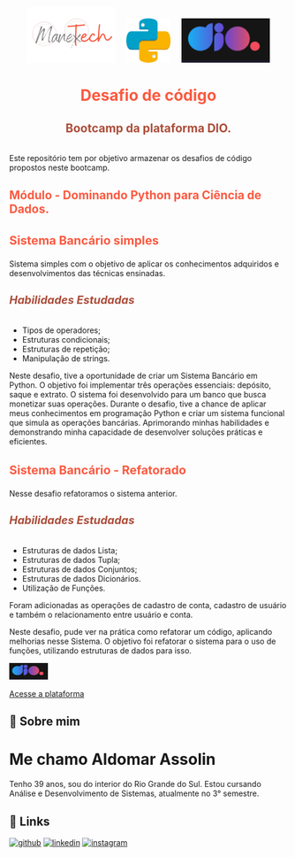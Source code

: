 <div align="center">
    <img src="Sistema_bancario_python_DIO/assets/images/TechMobTransp.png" height="100px"/>
    <img src="Sistema_bancario_python_DIO/assets/images/python.png" height="80px" style="margin:0 1rem"/>
    <img src="Sistema_bancario_python_DIO/assets/images/dio.png" height="80px"/>
</div>

<div align="center">
<h1 style="color:#fb5940;border:none;padding-bottom:0">Desafio de código</h1>
<h2 style="color:#ab4d3a;padding-bottom:1rem">Bootcamp da plataforma DIO.</h2>
</div>

<div>

<p>
Este repositório tem por objetivo armazenar os desafios de código propostos neste bootcamp.
</p>

</div>

<div>
<h2 style="color:#fb5940">Módulo - Dominando Python para Ciência de Dados.</h2>

<h3 style="color:#fb5940;font-size:1.35rem">Sistema Bancário simples</h3>
<p>
Sistema simples com o objetivo de aplicar os conhecimentos adquiridos e desenvolvimentos das técnicas ensinadas.
</p>
<h5 style="color:#ab4d3a;font-size:1.25rem">Habilidades Estudadas</h5>

<ul>
<li>Tipos de operadores;</li>
<li>Estruturas condicionais;</li>
<li>Estruturas de repetição;</li>
<li>Manipulação de strings.</li>
</ul>

<p>
Neste desafio, tive a oportunidade de criar um Sistema Bancário em Python. O objetivo foi implementar três operações essenciais: depósito, saque e extrato. O sistema foi desenvolvido para um banco que busca monetizar suas operações. Durante o desafio, tive a chance de aplicar meus conhecimentos em programação Python e criar um sistema funcional que simula as operações bancárias. Aprimorando minhas habilidades e demonstrando minha capacidade de desenvolver soluções práticas e eficientes.
</p>

<h3 style="color:#fb5940;font-size:1.35rem">Sistema Bancário - Refatorado</h3>
<p>
Nesse desafio refatoramos o sistema anterior.
</p>
<h5 style="color:#ab4d3a;font-size:1.25rem">Habilidades Estudadas</h5>

<ul>
<li>Estruturas de dados Lista;</li>
<li>Estruturas de dados Tupla;</li>
<li>Estruturas de dados Conjuntos;</li>
<li>Estruturas de dados Dicionários.</li>
<li>Utilização de Funções.</li>
</ul>

<p>
Foram adicionadas as operações de cadastro de conta, cadastro de usuário e também o relacionamento entre usuário e conta.
</p>

<p>
Neste desafio, pude ver na prática como refatorar um código, aplicando melhorias nesse Sistema. O objetivo foi refatorar o sistema para o uso de funções, utilizando estruturas de dados para isso. 
</p>

</div>

<div>

<img src="Sistema_bancario_python_DIO/assets/images/dio.png" width="70px" height="30px"/><br>

<a href="https://www.dio.me/bootcamp">Acesse a plataforma</a>

</div>

## 🚀 Sobre mim
# Me chamo Aldomar Assolin
Tenho 39 anos, sou do interior do Rio Grande do Sul.
Estou cursando Análise e Desenvolvimento de Sistemas, atualmente no 3° semestre.


## 🔗 Links

[![github](https://img.shields.io/badge/github-000?style=for-the-badge&logo=github&logoColor=white)](https://github.com/AldomarAssolin)
[![linkedin](https://img.shields.io/badge/linkedin-0A66C2?style=for-the-badge&logo=linkedin&logoColor=white)](https://www.linkedin.com/in/aldomarassolin)
[![instagram](https://img.shields.io/badge/instagram-B7106B?style=for-the-badge&logo=instagram&logoColor=pink)](https://www.instagram.com/aldomarassolin/)


